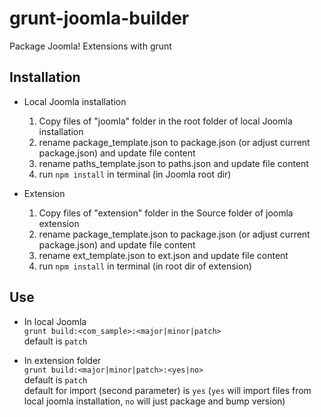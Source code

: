 # grunt-joomla-builder
Package Joomla! Extensions with grunt

## Installation

* Local Joomla installation
	1. Copy files of "joomla" folder in the root folder of local Joomla installation
	2. rename package_template.json to package.json (or adjust current package.json) and update file content
	3. rename paths_template.json to paths.json and update file content
	4. run `npm install` in terminal (in Joomla root dir)


* Extension
	1. Copy files of "extension" folder in the Source folder of joomla extension
	2. rename package_template.json to package.json (or adjust current package.json) and update file content
	3. rename ext_template.json to ext.json and update file content
	4. run `npm install` in terminal (in root dir of extension)

## Use

* In local Joomla  
	`grunt build:<com_sample>:<major|minor|patch>`  
	default is `patch`


* In extension folder  
	`grunt build:<major|minor|patch>:<yes|no>`  
	default is `patch`  
	default for import (second parameter) is `yes` (`yes` will import files from local joomla installation, `no` will just package and bump version)
